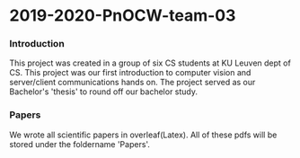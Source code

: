 # 2019-2020-PnOCW-team-03

### Introduction

This project was created in a group of six CS students at KU Leuven dept of CS. This project was our first introduction to computer vision and server/client communications hands on. The project served as our Bachelor's 'thesis' to round off our bachelor study.

### Papers

We wrote all scientific papers in overleaf(Latex). All of these pdfs will be stored under the foldername 'Papers'.
